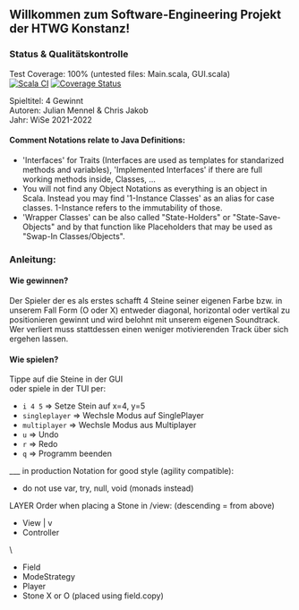 ## Willkommen zum Software-Engineering Projekt der HTWG Konstanz!

### Status & Qualitätskontrolle
Test Coverage: 100% (untested files: Main.scala, GUI.scala) \
[![Scala CI](https://github.com/cr-jkb/4-gewinnt/actions/workflows/scala.yml/badge.svg)](https://github.com/cr-jkb/4-gewinnt/actions/workflows/scala.yml)
[![Coverage Status](https://coveralls.io/repos/github/cr-jkb/4-gewinnt/badge.svg)](https://coveralls.io/github/cr-jkb/4-gewinnt)

Spieltitel: 4 Gewinnt \
Autoren: Julian Mennel & Chris Jakob \
Jahr: WiSe 2021-2022
#### Comment Notations relate to Java Definitions:
- 'Interfaces' for Traits (Interfaces are used as templates for standarized methods and variables), 'Implemented Interfaces' if there are full working methods inside, Classes, ... 
- You will not find any Object Notations as everything is an object in Scala. Instead you may find '1-Instance Classes' as an alias for case classes. 1-Instance refers to the immutability of those. 
- 'Wrapper Classes' can be also called "State-Holders" or "State-Save-Objects" and by that function like Placeholders that may be used as "Swap-In Classes/Objects". 


### Anleitung:

#### Wie gewinnen?
Der Spieler der es als erstes schafft 4 Steine seiner eigenen Farbe bzw. in unserem Fall Form (O oder X) entweder diagonal, horizontal oder vertikal zu positionieren gewinnt und wird belohnt mit unserem eigenen Soundtrack. Wer verliert muss stattdessen einen weniger motivierenden Track über sich ergehen lassen. 

#### Wie spielen?
Tippe auf die Steine in der GUI \
oder spiele in der TUI per: 
- `i 4 5` => Setze Stein auf x=4, y=5 
- `singleplayer` => Wechsle Modus auf SinglePlayer 
- `multiplayer` => Wechsle Modus aus Multiplayer 
- `u` => Undo 
- `r` => Redo
- `q` => Programm beenden 

___ in production
Notation for good style (agility compatible):
- do not use var, try, null, void (monads instead)


LAYER Order when placing a Stone in /view: (descending = from above)
- View
|
v
- Controller

\

- Field
- ModeStrategy
- Player
- Stone X or O (placed using field.copy)
